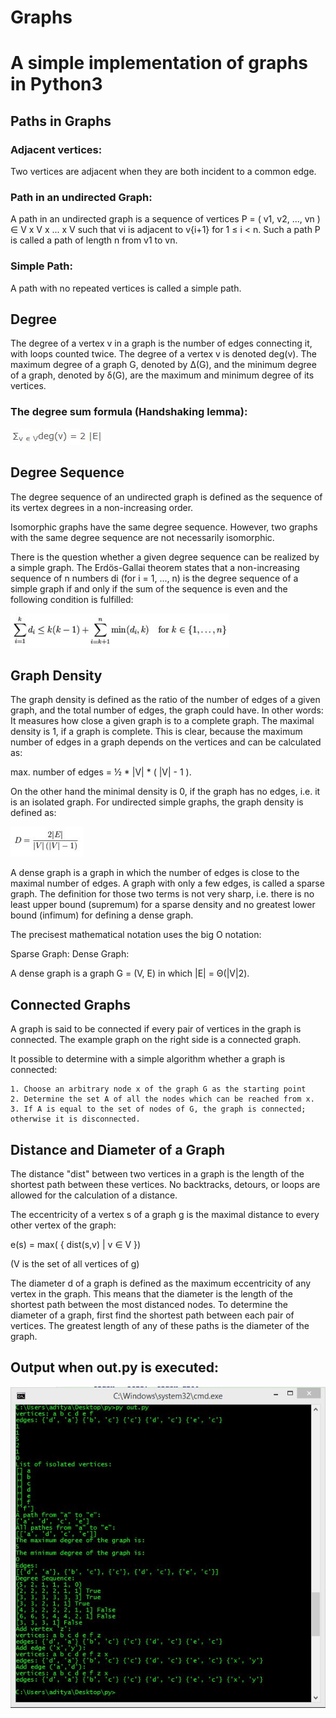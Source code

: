 # Graphs
# A simple implementation of graphs in Python3

## Paths in Graphs

### Adjacent vertices:
Two vertices are adjacent when they are both incident to a common edge.

### Path in an undirected Graph:
A path in an undirected graph is a sequence of vertices P = ( v1, v2, ..., vn ) ∈ V x V x ... x V such that vi is adjacent to v{i+1} for 1 ≤ i < n. Such a path P is called a path of length n from v1 to vn.

### Simple Path:
A path with no repeated vertices is called a simple path.

## Degree

The degree of a vertex v in a graph is the number of edges connecting it, with loops counted twice. The degree of a vertex v is denoted deg(v). The maximum degree of a graph G, denoted by Δ(G), and the minimum degree of a graph, denoted by δ(G), are the maximum and minimum degree of its vertices. 

### The degree sum formula (Handshaking lemma):

![Degree sum formula](assets/lemma.jpg)

## Degree Sequence

The degree sequence of an undirected graph is defined as the sequence of its vertex degrees in a non-increasing order.

Isomorphic graphs have the same degree sequence. However, two graphs with the same degree sequence are not necessarily isomorphic.

There is the question whether a given degree sequence can be realized by a simple graph. The Erdös-Gallai theorem states that a non-increasing sequence of n numbers di (for i = 1, ..., n) is the degree sequence of a simple graph if and only if the sum of the sequence is even and the following condition is fulfilled: 

![Degree sequence formula](assets/deg_seq.jpg)

## Graph Density

The graph density is defined as the ratio of the number of edges of a given graph, and the total number of edges, the graph could have. In other words: It measures how close a given graph is to a complete graph.
The maximal density is 1, if a graph is complete. This is clear, because the maximum number of edges in a graph depends on the vertices and can be calculated as:

max. number of edges = ½ * |V| * ( |V| - 1 ).

On the other hand the minimal density is 0, if the graph has no edges, i.e. it is an isolated graph.
For undirected simple graphs, the graph density is defined as: 

![Graph Density formula](assets/gra_den.jpg)

A dense graph is a graph in which the number of edges is close to the maximal number of edges. A graph with only a few edges, is called a sparse graph. The definition for those two terms is not very sharp, i.e. there is no least upper bound (supremum) for a sparse density and no greatest lower bound (infimum) for defining a dense graph.

The precisest mathematical notation uses the big O notation:

Sparse Graph: Dense Graph:

A dense graph is a graph G = (V, E) in which |E| = Θ(|V|2). 

## Connected Graphs

A graph is said to be connected if every pair of vertices in the graph is connected. The example graph on the right side is a connected graph.

It possible to determine with a simple algorithm whether a graph is connected:

    1. Choose an arbitrary node x of the graph G as the starting point
    2. Determine the set A of all the nodes which can be reached from x.
    3. If A is equal to the set of nodes of G, the graph is connected; otherwise it is disconnected. 

## Distance and Diameter of a Graph

The distance "dist" between two vertices in a graph is the length of the shortest path between these vertices. No backtracks, detours, or loops are allowed for the calculation of a distance.

The eccentricity of a vertex s of a graph g is the maximal distance to every other vertex of the graph:

e(s) = max( { dist(s,v) | v ∈ V })

(V is the set of all vertices of g)

The diameter d of a graph is defined as the maximum eccentricity of any vertex in the graph. This means that the diameter is the length of the shortest path between the most distanced nodes. To determine the diameter of a graph, first find the shortest path between each pair of vertices. The greatest length of any of these paths is the diameter of the graph.

## Output when out.py is executed:

![Output of out.py](assets/out.jpg)
